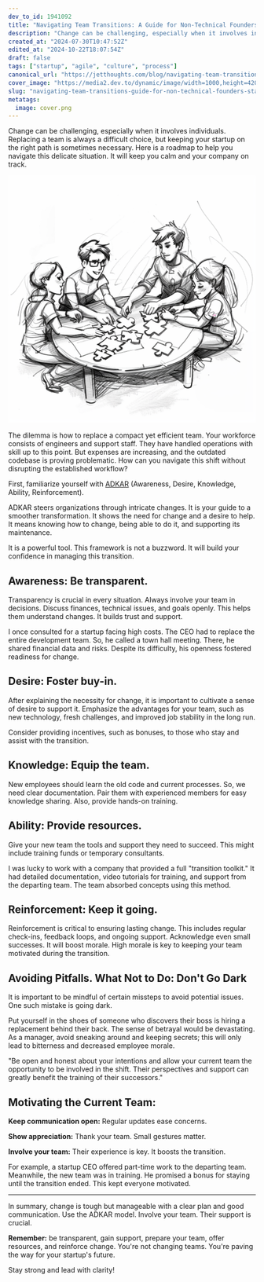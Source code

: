 ```yaml
---
dev_to_id: 1941092
title: "Navigating Team Transitions: A Guide for Non-Technical Founders"
description: "Change can be challenging, especially when it involves individuals. Replacing a team is always a..."
created_at: "2024-07-30T10:47:52Z"
edited_at: "2024-10-22T18:07:54Z"
draft: false
tags: ["startup", "agile", "culture", "process"]
canonical_url: "https://jetthoughts.com/blog/navigating-team-transitions-guide-for-non-technical-founders-startup-agile/"
cover_image: "https://media2.dev.to/dynamic/image/width=1000,height=420,fit=cover,gravity=auto,format=auto/https%3A%2F%2Fdev-to-uploads.s3.amazonaws.com%2Fuploads%2Farticles%2Fmor5578bem1wja6zm92o.png"
slug: "navigating-team-transitions-guide-for-non-technical-founders-startup-agile"
metatags:
  image: cover.png
---
```

Change can be challenging, especially when it involves individuals. Replacing a team is always a difficult choice, but keeping your startup on the right path is sometimes necessary. Here is a roadmap to help you navigate this delicate situation. It will keep you calm and your company on track.

![Image description](file_0.png)

The dilemma is how to replace a compact yet efficient team. Your workforce consists of engineers and support staff. They have handled operations with skill up to this point. But expenses are increasing, and the outdated codebase is proving problematic. How can you navigate this shift without disrupting the established workflow?

First, familiarize yourself with [ADKAR](https://jetthoughts.com/blog/transforming-titans-outsourcing-odyssey-leadership-agile/) (Awareness, Desire, Knowledge, Ability, Reinforcement).

ADKAR steers organizations through intricate changes. It is your guide to a smoother transformation. It shows the need for change and a desire to help. It means knowing how to change, being able to do it, and supporting its maintenance.

It is a powerful tool. This framework is not a buzzword. It will build your confidence in managing this transition.


Awareness: Be transparent.
-------------------------

Transparency is crucial in every situation. Always involve your team in decisions. Discuss finances, technical issues, and goals openly. This helps them understand changes. It builds trust and support.

I once consulted for a startup facing high costs. The CEO had to replace the entire development team. So, he called a town hall meeting. There, he shared financial data and risks. Despite its difficulty, his openness fostered readiness for change.

Desire: Foster buy-in.
---------------------

After explaining the necessity for change, it is important to cultivate a sense of desire to support it. Emphasize the advantages for your team, such as new technology, fresh challenges, and improved job stability in the long run.

Consider providing incentives, such as bonuses, to those who stay and assist with the transition.

Knowledge: Equip the team.
-------------------------

New employees should learn the old code and current processes. So, we need clear documentation. Pair them with experienced members for easy knowledge sharing. Also, provide hands-on training.

Ability: Provide resources.
--------------------------

Give your new team the tools and support they need to succeed. This might include training funds or temporary consultants.

I was lucky to work with a company that provided a full "transition toolkit." It had detailed documentation, video tutorials for training, and support from the departing team. The team absorbed concepts using this method.


Reinforcement: Keep it going.
----------------------------

Reinforcement is critical to ensuring lasting change. This includes regular check-ins, feedback loops, and ongoing support. Acknowledge even small successes. It will boost morale. High morale is key to keeping your team motivated during the transition.


Avoiding Pitfalls. What Not to Do: Don't Go Dark
------------------------------------------------

It is important to be mindful of certain missteps to avoid potential issues. One such mistake is going dark.

Put yourself in the shoes of someone who discovers their boss is hiring a replacement behind their back. The sense of betrayal would be devastating. As a manager, avoid sneaking around and keeping secrets; this will only lead to bitterness and decreased employee morale.

"Be open and honest about your intentions and allow your current team the opportunity to be involved in the shift. Their perspectives and support can greatly benefit the training of their successors."

Motivating the Current Team:
----------------------------

**Keep communication open:** Regular updates ease concerns.

**Show appreciation:** Thank your team. Small gestures matter.

**Involve your team:** Their experience is key. It boosts the transition.

For example, a startup CEO offered part-time work to the departing team. Meanwhile, the new team was in training. He promised a bonus for staying until the transition ended. This kept everyone motivated.

---

In summary, change is tough but manageable with a clear plan and good communication. Use the ADKAR model. Involve your team. Their support is crucial.

**Remember:** be transparent, gain support, prepare your team, offer resources, and reinforce change. You're not changing teams. You're paving the way for your startup's future.

Stay strong and lead with clarity!